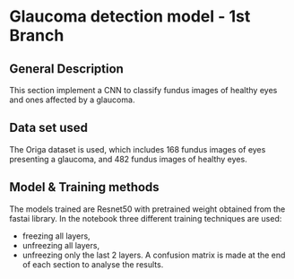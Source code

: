 # Glaucoma detection model - 1st Branch

## General Description
This section implement a CNN to classify fundus images of healthy eyes and ones affected by a glaucoma.

## Data set used
The Origa dataset is used, which includes 168 fundus images of eyes presenting a glaucoma, and 482 fundus images of healthy eyes.

## Model & Training methods
The models trained are Resnet50 with pretrained weight obtained from the fastai library.
In the notebook three different training techniques are used: 
- freezing all layers, 
- unfreezing all layers, 
- unfreezing only the last 2 layers. 
A confusion matrix is made at the end of each section to analyse the results.
